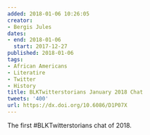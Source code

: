 ```yaml
---
added: 2018-01-06 10:26:05
creator:
- Bergis Jules
dates:
- end: 2018-01-06
  start: 2017-12-27
published: 2018-01-06
tags:
- African Americans
- Literatire
- Twitter
- History
title: BLKTwitterstorians January 2018 Chat
tweets: '400'
url: https://dx.doi.org/10.6086/D1P07X
---
```


The first #BLKTwitterstorians chat of 2018.
